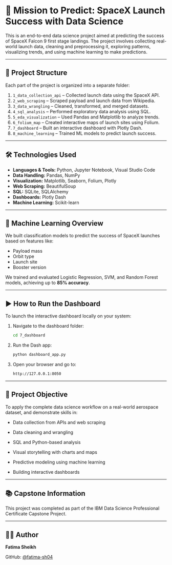 # 🚀 Mission to Predict: SpaceX Launch Success with Data Science

This is an end-to-end data science project aimed at predicting the success of SpaceX Falcon 9 first stage landings. The project involves collecting real-world launch data, cleaning and preprocessing it, exploring patterns, visualizing trends, and using machine learning to make predictions.

---

## 📁 Project Structure

Each part of the project is organized into a separate folder:

1. `1_data_collection_api` – Collected launch data using the SpaceX API.
2. `2_web_scraping` – Scraped payload and launch data from Wikipedia.
3. `3_data_wrangling` – Cleaned, transformed, and merged datasets.
4. `4_sql_analysis` – Performed exploratory data analysis using SQL.
5. `5_eda_visualization` – Used Pandas and Matplotlib to analyze trends.
6. `6_folium_map` – Created interactive maps of launch sites using Folium.
7. `7_dashboard` – Built an interactive dashboard with Plotly Dash.
8. `8_machine_learning` – Trained ML models to predict launch success.

---

## 🛠️ Technologies Used

- **Languages & Tools:** Python, Jupyter Notebook, Visual Studio Code
- **Data Handling:** Pandas, NumPy
- **Visualization:** Matplotlib, Seaborn, Folium, Plotly
- **Web Scraping:** BeautifulSoup
- **SQL:** SQLite, SQLAlchemy
- **Dashboards:** Plotly Dash
- **Machine Learning:** Scikit-learn

---

## 🧠 Machine Learning Overview

We built classification models to predict the success of SpaceX launches based on features like:

- Payload mass
- Orbit type
- Launch site
- Booster version

We trained and evaluated Logistic Regression, SVM, and Random Forest models, achieving up to **85% accuracy**.

---

## ▶️ How to Run the Dashboard

To launch the interactive dashboard locally on your system:

1. Navigate to the dashboard folder:
   ```bash
   cd 7_dashboard

2. Run the Dash app:
   ```bash
   python dashboard_app.py
   ```
3. Open your browser and go to:
   ```bash
   http://127.0.0.1:8050
   ```

---

## 🎯 Project Objective
To apply the complete data science workflow on a real-world aerospace dataset, and demonstrate skills in:

- Data collection from APIs and web scraping

- Data cleaning and wrangling

- SQL and Python-based analysis

- Visual storytelling with charts and maps

- Predictive modeling using machine learning

- Building interactive dashboards
  

---


## 📚 Capstone Information

This project was completed as part of the IBM Data Science Professional Certificate Capstone Project.


---


## 👨‍💻 Author

**Fatima Sheikh**

GitHub: [@fatima-sh04](https://github.com/fatima-sh04)


